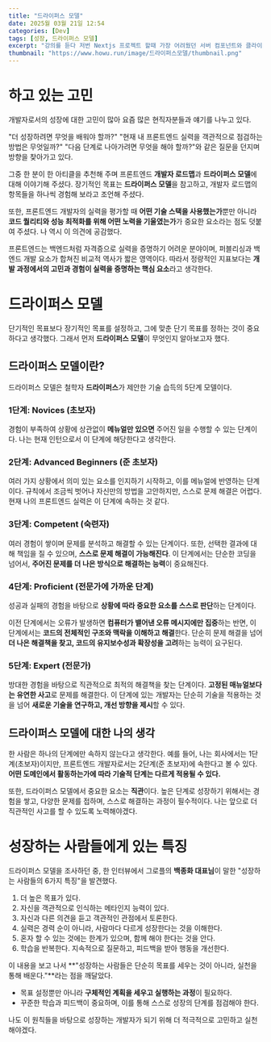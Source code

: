 ```yaml
---
title: "드라이퍼스 모델"
date: 2025월 03월 21일 12:54
categories: [Dev]
tags: [성장, 드라이퍼스 모델]
excerpt: "강의를 듣다 저번 Nextjs 프로젝트 할때 가장 어려웠던 서버 컴포넌트와 클라이언트 컴포넌트에 대한 내용이 나왔다. 넥스트로 프로젝트를 처음해봤어서 편하다는 이유로 최상단 루트에 클라이언트 컴포넌트를 선언하고 개발을 진행했다. 그리고 개발이 다 끝나고 나서야 알았다. 이게 얼마나 멍청한 짓이였는지를.."
thumbnail: "https://www.howu.run/image/드라이퍼스모델/thumbnail.png"
---
```


# 하고 있는 고민

개발자로서의 성장에 대한 고민이 많아 요즘 많은 현직자분들과 얘기를 나누고 있다.

"더 성장하려면 무엇을 배워야 할까?" "현재 내 프론트엔드 실력을 객관적으로 점검하는 방법은 무엇일까?" "다음 단계로 나아가려면 무엇을 해야 할까?"와 같은 질문을 던지며 방향을 찾아가고 있다.

그중 한 분이 한 아티클을 추천해 주며 프론트엔드 **개발자 로드맵**과 **드라이퍼스 모델**에 대해 이야기해 주셨다. 장기적인 목표는 **드라이퍼스 모델**을 참고하고, 개발자 로드맵의 항목들을 하나씩 경험해 보라고 조언해 주셨다.

또한, 프론트엔드 개발자의 실력을 평가할 때 **어떤 기술 스택을 사용했는가**뿐만 아니라 **코드 퀄리티와 성능 최적화를 위해 어떤 노력을 기울였는가**가 중요한 요소라는 점도 덧붙여 주셨다. 나 역시 이 의견에 공감했다.

프론트엔드는 백엔드처럼 자격증으로 실력을 증명하기 어려운 분야이며, 퍼블리싱과 백엔드 개발 요소가 합쳐진 비교적 역사가 짧은 영역이다. 따라서 정량적인 지표보다는 **개발 과정에서의 고민과 경험이 실력을 증명하는 핵심 요소**라고 생각한다.

# 드라이퍼스 모델

단기적인 목표보다 장기적인 목표를 설정하고, 그에 맞춘 단기 목표를 정하는 것이 중요하다고 생각했다. 그래서 먼저 **드라이퍼스 모델**이 무엇인지 알아보고자 했다.

## 드라이퍼스 모델이란?

드라이퍼스 모델은 철학자 **드라이퍼스**가 제안한 기술 습득의 5단계 모델이다.

### 1단계: Novices (초보자)

경험이 부족하여 상황에 상관없이 **메뉴얼만 있으면** 주어진 일을 수행할 수 있는 단계이다. 나는 현재 인턴으로서 이 단계에 해당한다고 생각한다.

### 2단계: Advanced Beginners (준 초보자)

여러 가지 상황에서 의미 있는 요소를 인지하기 시작하고, 이를 메뉴얼에 반영하는 단계이다. 규칙에서 조금씩 벗어나 자신만의 방법을 고안하지만, 스스로 문제 해결은 어렵다. 현재 나의 프론트엔드 실력은 이 단계에 속하는 것 같다.

### 3단계: Competent (숙련자)

여러 경험이 쌓이며 문제를 분석하고 해결할 수 있는 단계이다. 또한, 선택한 결과에 대해 책임을 질 수 있으며, **스스로 문제 해결이 가능해진다**. 이 단계에서는 단순한 코딩을 넘어서, **주어진 문제를 더 나은 방식으로 해결하는 능력**이 중요해진다.

### 4단계: Proficient (전문가에 가까운 단계)

성공과 실패의 경험을 바탕으로 **상황에 따라 중요한 요소를 스스로 판단**하는 단계이다.

이전 단계에서는 오류가 발생하면 **컴퓨터가 뱉어낸 오류 메시지에만 집중**하는 반면, 이 단계에서는 **코드의 전체적인 구조와 맥락을 이해하고 해결**한다. 단순히 문제 해결을 넘어 **더 나은 해결책을 찾고, 코드의 유지보수성과 확장성을 고려**하는 능력이 요구된다.

### 5단계: Expert (전문가)

방대한 경험을 바탕으로 직관적으로 최적의 해결책을 찾는 단계이다. **고정된 매뉴얼보다는 유연한 사고**로 문제를 해결한다. 이 단계에 있는 개발자는 단순히 기술을 적용하는 것을 넘어 **새로운 기술을 연구하고, 개선 방향을 제시**할 수 있다.

## 드라이퍼스 모델에 대한 나의 생각

한 사람은 하나의 단계에만 속하지 않는다고 생각한다. 예를 들어, 나는 회사에서는 1단계(초보자)이지만, 프론트엔드 개발자로서는 2단계(준 초보자)에 속한다고 볼 수 있다. **어떤 도메인에서 활동하는가에 따라 기술적 단계는 다르게 적용될 수 있다.**

또한, 드라이퍼스 모델에서 중요한 요소는 **직관**이다. 높은 단계로 성장하기 위해서는 경험을 쌓고, 다양한 문제를 접하며, 스스로 해결하는 과정이 필수적이다. 나는 앞으로 더 직관적인 사고를 할 수 있도록 노력해야겠다.

# 성장하는 사람들에게 있는 특징

드라이퍼스 모델을 조사하던 중, 한 인터뷰에서 그로플의 **백종화 대표님**이 말한 "성장하는 사람들의 6가지 특징"을 발견했다.

1. 더 높은 목표가 있다.
2. 자신을 객관적으로 인식하는 메타인지 능력이 있다.
3. 자신과 다른 의견을 듣고 객관적인 관점에서 토론한다.
4. 실력은 경력 순이 아니라, 사람마다 다르게 성장한다는 것을 이해한다.
5. 혼자 할 수 있는 것에는 한계가 있으며, 함께 해야 한다는 것을 안다.
6. 학습을 반복한다. 지속적으로 질문하고, 피드백을 받아 행동을 개선한다.

이 내용을 보고 나서 **"성장하는 사람들은 단순히 목표를 세우는 것이 아니라, 실천을 통해 배운다."**라는 점을 깨달았다.

- 목표 설정뿐만 아니라 **구체적인 계획을 세우고 실행하는 과정**이 필요하다.
- 꾸준한 학습과 피드백이 중요하며, 이를 통해 스스로 성장의 단계를 점검해야 한다.

나도 이 원칙들을 바탕으로 성장하는 개발자가 되기 위해 더 적극적으로 고민하고 실천해야겠다.